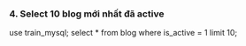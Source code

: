 ### 4. Select 10 blog mới nhất đã active
use train_mysql;
select * from blog where is_active = 1  limit 10;
